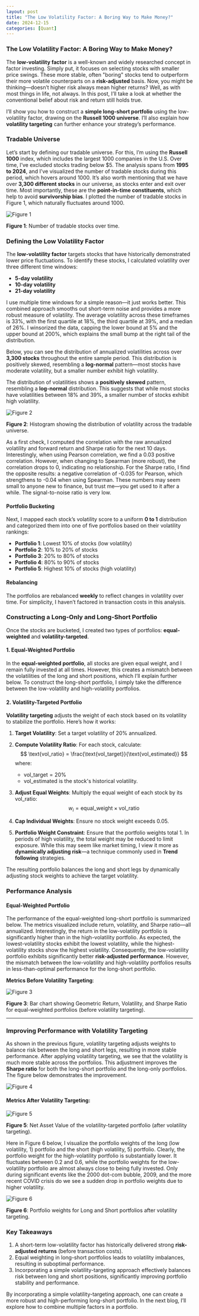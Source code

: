 ```yaml
---
layout: post
title: "The Low Volatility Factor: A Boring Way to Make Money?"
date: 2024-12-15
categories: [Quant]
---
```


### **The Low Volatility Factor: A Boring Way to Make Money?**

The **low-volatility factor** is a well-known and widely researched concept in factor investing. Simply put, it focuses on selecting stocks with smaller price swings. These more stable, often "boring" stocks tend to outperform their more volatile counterparts on a **risk-adjusted** basis. Now, you might be thinking—doesn’t higher risk always mean higher returns? Well, as with most things in life, not always. In this post, I’ll take a look at whether the conventional belief about risk and return still holds true.

I’ll show you how to construct a **simple long-short portfolio** using the low-volatility factor, drawing on the **Russell 1000 universe**. I’ll also explain how **volatility targeting** can further enhance your strategy’s performance.

### **Tradable Universe**

Let’s start by defining our tradable universe. For this, I’m using the **Russell 1000** index, which includes the largest 1000 companies in the U.S. Over time, I’ve excluded stocks trading below $5. The analysis spans from **1995 to 2024**, and I’ve visualized the number of tradable stocks during this period, which hovers around 1000. It’s also worth mentioning that we have over **3,300 different stocks** in our universe, as stocks enter and exit over time. Most importantly, these are the **point-in-time constituents**, which help to avoid **survivorship bias**. I plotted the number of tradable stocks in Figure 1, which naturally fluctuates around 1000.

![Figure 1](/assets/2024-12-15-low-volatility-factor/nr_stocks.svg)

**Figure 1**: Number of tradable stocks over time.

### **Defining the Low Volatility Factor**

The **low-volatility factor** targets stocks that have historically demonstrated lower price fluctuations. To identify these stocks, I calculated volatility over three different time windows: 

- **5-day volatility**
- **10-day volatility**
- **21-day volatility**

I use multiple time windows for a simple reason—it just works better. This combined approach smooths out short-term noise and provides a more robust measure of volatility. The average volatility across these timeframes is 33%, with the first quartile at 18%, the third quartile at 39%, and a median of 26%. I winsorized the data, capping the lower bound at 5% and the upper bound at 200%, which explains the small bump at the right tail of the distribution.

Below, you can see the distribution of annualized volatilities across over **3,300 stocks** throughout the entire sample period. This distribution is positively skewed, resembling a **log-normal** pattern—most stocks have moderate volatility, but a smaller number exhibit high volatility.


The distribution of volatilities shows a **positively skewed** pattern, resembling a **log-normal** distribution. This suggests that while most stocks have volatilities between 18% and 39%, a smaller number of stocks exhibit high volatility.

![Figure 2](/assets/2024-12-15-low-volatility-factor/distribution_volatilities.svg)

**Figure 2**: Histogram showing the distribution of volatility across the tradable universe.

As a first check, I computed the correlation with the raw annualized volatility and forward return and Sharpe ratio for the next 10 days. Interestingly, when using Pearson correlation, we find a 0.03 positive correlation. However, when changing to Spearman (more robust), the correlation drops to 0, indicating no relationship. For the Sharpe ratio, I find the opposite results: a negative correlation of -0.035 for Pearson, which strengthens to -0.04 when using Spearman. These numbers may seem small to anyone new to finance, but trust me—you get used to it after a while. The signal-to-noise ratio is very low.

#### **Portfolio Bucketing**

Next, I mapped each stock’s volatility score to a uniform **0 to 1** distribution and categorized them into one of five portfolios based on their volatility rankings:

- **Portfolio 1**: Lowest 10% of stocks (low volatility)
- **Portfolio 2**: 10% to 20% of stocks
- **Portfolio 3**: 20% to 80% of stocks
- **Portfolio 4**: 80% to 90% of stocks
- **Portfolio 5**: Highest 10% of stocks (high volatility)

#### **Rebalancing**

The portfolios are rebalanced **weekly** to reflect changes in volatility over time. For simplicity, I haven’t factored in transaction costs in this analysis.

### **Constructing a Long-Only and Long-Short Portfolio**

Once the stocks are bucketed, I created two types of portfolios: **equal-weighted** and **volatility-targeted**.

#### **1. Equal-Weighted Portfolio**

In the **equal-weighted portfolio**, all stocks are given equal weight, and I remain fully invested at all times. However, this creates a mismatch between the volatilities of the long and short positions, which I’ll explain further below. To construct the long-short portfolio, I simply take the difference between the low-volatility and high-volatility portfolios.

#### **2. Volatility-Targeted Portfolio**

**Volatility targeting** adjusts the weight of each stock based on its volatility to stabilize the portfolio. Here’s how it works:

1. **Target Volatility**: Set a target volatility of 20% annualized.
2. **Compute Volatility Ratio**: For each stock, calculate:
   $$
   \text{vol_ratio} = \frac{\text{vol_target}}{\text{vol_estimated}}
   $$
   where:
   - $\text{vol_target} = 20\%$
   - $\text{vol_estimated}$ is the stock's historical volatility.
3. **Adjust Equal Weights**: Multiply the equal weight of each stock by its $\text{vol\_ratio}$:
   $$
   w_i = \text{equal_weight} \times \text{vol_ratio}
   $$

4. **Cap Individual Weights**: Ensure no stock weight exceeds 0.05.
5. **Portfolio Weight Constraint**: Ensure that the portfolio weights total 1. In periods of high volatility, the total weight may be reduced to limit exposure. While this may seem like market timing, I view it more as **dynamically adjusting risk**—a technique commonly used in **Trend following** strategies.

The resulting portfolio balances the long and short legs by dynamically adjusting stock weights to achieve the target volatility.

### **Performance Analysis**

#### **Equal-Weighted Portfolio**

The performance of the equal-weighted long-short portfolio is summarized below. The metrics visualized include return, volatility, and Sharpe ratio—all annualized. Interestingly, the return in the low-volatility portfolio is significantly higher than in the high-volatility portfolio. As expected, the lowest-volatility stocks exhibit the lowest volatility, while the highest-volatility stocks show the highest volatility. Consequently, the low-volatility portfolio exhibits significantly better **risk-adjusted performance**. However, the mismatch between the low-volatility and high-volatility portfolios results in less-than-optimal performance for the long-short portfolio.

**Metrics Before Volatility Targeting**:

![Figure 3](/assets/2024-12-15-low-volatility-factor/barplot_metrics_ew.svg)

**Figure 3**: Bar chart showing Geometric Return, Volatility, and Sharpe Ratio for equal-weighted portfolios (before volatility targeting).

---

### **Improving Performance with Volatility Targeting**

As shown in the previous figure, volatility targeting adjusts weights to balance risk between the long and short legs, resulting in more stable performance. After applying volatility targeting, we see that the volatility is much more stable across the portfolios. This adjustment improves the **Sharpe ratio** for both the long-short portfolio and the long-only portfolios. The figure below demonstrates the improvement.

![Figure 4](/assets/2024-12-15-low-volatility-factor/barplot_metrics_ew_vt.svg)

#### **Metrics After Volatility Targeting**:

![Figure 5](/assets/2024-12-15-low-volatility-factor/perf_backtest_ew_vt.png)

**Figure 5**: Net Asset Value of the volatility-targeted portfolio (after volatility targeting).

Here in Figure 6 below, I visualize the portfolio weights of the long (low volatility, 1) portfolio and the short (high volatility, 5) portfolio. Clearly, the portfolio weight for the high-volatility portfolio is substantially lower. It fluctuates between 0.2 and 0.6, while the portfolio weights for the low-volatility portfolio are almost always close to being fully invested. Only during significant events like the 2000 dot-com bubble, 2009, and the more recent COVID crisis do we see a sudden drop in portfolio weights due to higher volatility.

![Figure 6](/assets/2024-12-15-low-volatility-factor/portfolio_weights_long_short_vol_target.svg)

**Figure 6**: Portfolio weights for Long and Short portfolios after volatility targeting.

### **Key Takeaways**

1. A short-term low-volatility factor has historically delivered strong **risk-adjusted returns** (before transaction costs).
2. Equal weighting in long-short portfolios leads to volatility imbalances, resulting in suboptimal performance.
3. Incorporating a simple volatility-targeting approach effectively balances risk between long and short positions, significantly improving portfolio stability and performance.

By incorporating a simple volatility-targeting approach, one can create a more robust and high-performing long-short portfolio. In the next blog, I’ll explore how to combine multiple factors in a portfolio.

